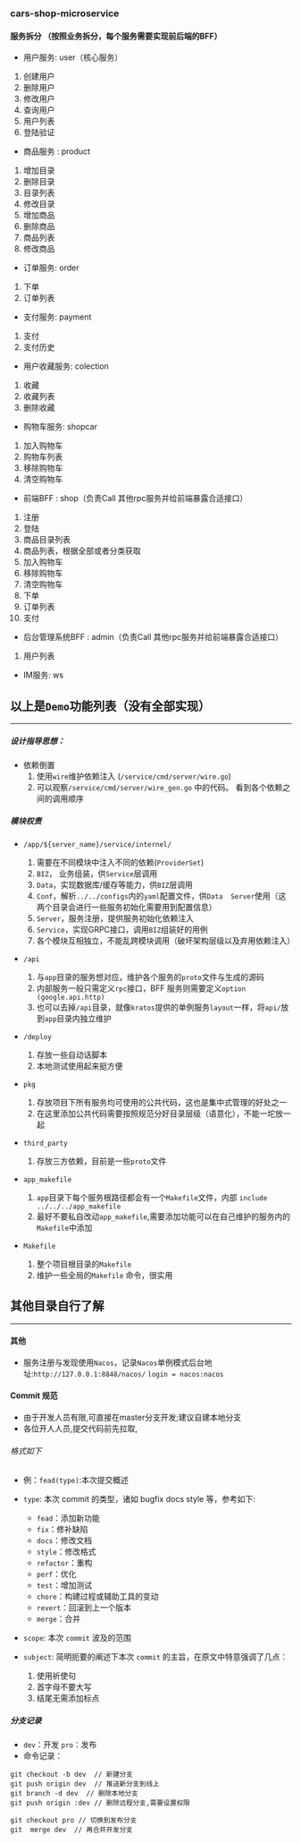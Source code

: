 ### cars-shop-microservice

#### 服务拆分 （按照业务拆分，每个服务需要实现前后端的BFF）

* 用户服务: user（核心服务）
1. 创建用户
2. 删除用户
3. 修改用户
4. 查询用户
5. 用户列表
6. 登陆验证

* 商品服务 : product
1. 增加目录
2. 删除目录
3. 目录列表
4. 修改目录
5. 增加商品
6. 删除商品
7. 商品列表
8. 修改商品


* 订单服务: order
1. 下单
2. 订单列表


* 支付服务: payment
1. 支付
2. 支付历史


* 用户收藏服务: colection
1. 收藏
2. 收藏列表
3. 删除收藏


* 购物车服务: shopcar
1. 加入购物车
2. 购物车列表
3. 移除购物车
4. 清空购物车


* 前端BFF : shop（负责Call 其他rpc服务并给前端暴露合适接口）
1. 注册
2. 登陆
3. 商品目录列表
4. 商品列表，根据全部或者分类获取
5. 加入购物车
6. 移除购物车
7. 清空购物车
8. 下单
9. 订单列表
10. 支付

* 后台管理系统BFF : admin（负责Call 其他rpc服务并给前端暴露合适接口）
1. 用户列表


* IM服务: ws

## 以上是`Demo`功能列表（没有全部实现）
---

##### 设计指导思想：
* 依赖倒置 
    1. 使用`wire`维护依赖注入 (`/service/cmd/server/wire.go`)
    2. 可以观察`/service/cmd/server/wire_gen.go` 中的代码。 看到各个依赖之间的调用顺序

##### 模块权责
* `/app/${server_name}/service/internel/`
    1. 需要在不同模块中注入不同的依赖(`ProviderSet`)
    2. `BIZ`， 业务组装，供`Service`层调用
    3. `Data`，实现数据库/缓存等能力，供`BIZ`层调用
    4. `Conf`，解析`../../configs`内的`yaml`配置文件，供`Data  Server`使用（这两个目录会进行一些服务初始化需要用到配置信息）
    5. `Server`，服务注册，提供服务初始化依赖注入
    6. `Service`，实现GRPC接口，调用`BIZ`组装好的用例
    7. 各个模块互相独立，不能乱跨模块调用（破坏架构层级以及弃用依赖注入）

* `/api`
    1. 与`app`目录的服务想对应，维护各个服务的`proto`文件与生成的源码
    2. 内部服务一般只需定义`rpc`接口，BFF 服务则需要定义`option (google.api.http)`
    3. 也可以去掉`/api`目录，就像`kratos`提供的单例服务`layout`一样，将`api/`放到`app`目录内独立维护

* `/deploy`
    1. 存放一些自动话脚本
    2. 本地测试使用起来挺方便

* `pkg`
    1. 存放项目下所有服务均可使用的公共代码，这也是集中式管理的好处之一
    2. 在这里添加公共代码需要按照规范分好目录层级（语意化），不能一坨放一起

* `third_party`
    1. 存放三方依赖，目前是一些`proto`文件

* `app_makefile`
    1. `app`目录下每个服务根路径都会有一个`Makefile`文件，内部 `include ../../../app_makefile`
    2. 最好不要私自改动`app_makefile`,需要添加功能可以在自己维护的服务内的`Makefile`中添加

* `Makefile`
    1. 整个项目根目录的`Makefile`
    2. 维护一些全局的`Makefile` 命令，很实用

## 其他目录自行了解
---

#### 其他
* 服务注册与发现使用`Nacos`，记录`Nacos`单例模式后台地址:`http://127.0.0.1:8848/nacos/` `login = nacos:nacos`

#### Commit 规范

* 由于开发人员有限,可直接在master分支开发;建议自建本地分支
* 各位开人人员,提交代码前先拉取,

###### 格式如下

* 例：`fead(type)`:本次提交概述
* `type`: 本次 commit 的类型，诸如 bugfix docs style 等，参考如下:   

    * `fead`：添加新功能
    * `fix`：修补缺陷
    * `docs`：修改文档
    * `style`：修改格式
    * `refactor`：重构
    * `perf`：优化
    * `test`：增加测试
    * `chore`：构建过程或辅助工具的变动
    * `revert`：回滚到上一个版本
    * `merge`：合并

* `scope`: 本次 `commit` 波及的范围
* `subject`: 简明扼要的阐述下本次 `commit` 的主旨，在原文中特意强调了几点：

    1. 使用祈使句
    2. 首字母不要大写
    3. 结尾无需添加标点


##### 分支记录
* `dev`：开发 `pro`：发布
* 命令记录：
```
git checkout -b dev  // 新建分支
git push origin dev  // 推送新分支到线上
git branch -d dev  // 删除本地分支
git push origin :dev // 删除远程分支,需要设置权限

git checkout pro // 切换到发布分支
git  merge dev  // 再合并开发分支
```
